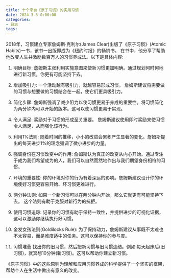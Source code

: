 ```yaml
---
title: 十个来自《原子习惯》的实用习惯
date: 2024-3-3 0:00:00
categories:
- 日志
tags:
---
```

2018年，习惯建立专家詹姆斯·克利尔(James Clear)出版了《原子习惯》(Atomic Habits)一书，该书一出版即成为《纽约时报》的畅销书。
在书中，他分享了帮助他改变人生并激励数百万人的习惯养成法。以下是具体内容:

1. 明确目标:
詹姆斯主张利用实施意图来使新习惯更加明确。通过规划何时何地进行新习惯，你更有可能坚持下去。

3. 增加吸引力:
一个活动越有吸引力，就越容易形成习惯。
詹姆斯建议将需要做的习惯与想要做的习惯结合在一起，使它们更具吸引力。 <!-- more -->

5. 简化步骤:
詹姆斯强调了减少阻力以使习惯更易于养成的重要性。将习惯简化为两分钟内可以开始的版本。这可以使习惯更易于实现。

3. 令人满足:
奖励对于习惯的形成至关重要。
詹姆斯建议使用即时奖励来使习惯令人满足，从而强化该行为。

5. 利用1%法则:
随着时间的推移，小小的改进会累积产生显著的变化。詹姆斯提出的每天进步1%的理念强调了微小进步的力量。

7. 强调身份在习惯改变中的作用:
詹姆斯认为真正的改变从内心开始。通过专注于成为我们希望成为的人，我们可以自然而然地作出与我们期望身份相符的习惯。

9. 环境的重要性:
你的环境对你的行为有着深远的影响。詹姆斯建议设计你的环境使好习惯更容易开始、坏习惯更难进行。

11. 两分钟法则:
如果一个新习惯可以在两分钟内开始，那么它就更有可能坚持下去。
这个法则有助于克服对新行为的抗拒。

13. 使用习惯追踪:
记录你的习惯有助于保持一致性，并提供进步的可视化证据，这可以激励你继续执行好习惯。

15. 金发女孩法则(Goldilocks Rule):
为了保持动力，詹姆斯建议从事既不太难也不太容易，而是难度适中的任务。这可以保持你的参与度。

17. 习惯堆叠
找出你的旧习惯，然后把新习惯与旧习惯连结。例如:每天起床后(旧习惯)，就冥想10分钟(新习惯)。这可以帮助你建立新习惯。

《原子习惯》中的这些原则为理解和应用习惯养成的科学提供了一个坚实的框架，帮助个人在生活中做出有意义的改变。
